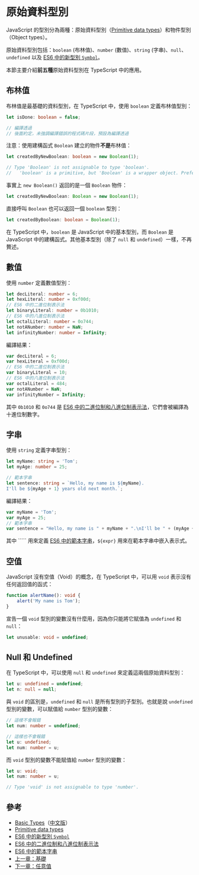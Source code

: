 # 原始資料型別

JavaScript 的型別分為兩種：原始資料型別（[Primitive data types](https://developer.mozilla.org/en-US/docs/Glossary/Primitive)）和物件型別（Object types）。

原始資料型別包括：`boolean` \(布林值\)、`number` \(數值\)、`string` \(字串\)、`null`、`undefined` 以及 [ES6 中的新型別 `Symbol`](http://es6.ruanyifeng.com/#docs/symbol)。

本節主要介紹**前五種**原始資料型別在 TypeScript 中的應用。

## 布林值

布林值是最基礎的資料型別，在 TypeScript 中，使用 `boolean` 定義布林值型別：

```typescript
let isDone: boolean = false;

// 編譯透過
// 後面約定，未強調編譯錯誤的程式碼片段，預設為編譯透過
```

注意：使用建構函式 `Boolean` 建立的物件**不是**布林值：

```typescript
let createdByNewBoolean: boolean = new Boolean(1);

// Type 'Boolean' is not assignable to type 'boolean'.
//   'boolean' is a primitive, but 'Boolean' is a wrapper object. Prefer using 'boolean' when possible.
```

事實上 `new Boolean()` 返回的是一個 `Boolean` 物件：

```typescript
let createdByNewBoolean: Boolean = new Boolean(1);
```

直接呼叫 `Boolean` 也可以返回一個 `boolean` 型別：

```typescript
let createdByBoolean: boolean = Boolean(1);
```

在 TypeScript 中，`boolean` 是 JavaScript 中的基本型別，而 `Boolean` 是 JavaScript 中的建構函式。其他基本型別（除了 `null` 和 `undefined`）一樣，不再贅述。

## 數值

使用 `number` 定義數值型別：

```typescript
let decLiteral: number = 6;
let hexLiteral: number = 0xf00d;
// ES6 中的二進位制表示法
let binaryLiteral: number = 0b1010;
// ES6 中的八進位制表示法
let octalLiteral: number = 0o744;
let notANumber: number = NaN;
let infinityNumber: number = Infinity;
```

編譯結果：

```javascript
var decLiteral = 6;
var hexLiteral = 0xf00d;
// ES6 中的二進位制表示法
var binaryLiteral = 10;
// ES6 中的八進位制表示法
var octalLiteral = 484;
var notANumber = NaN;
var infinityNumber = Infinity;
```

其中 `0b1010` 和 `0o744` 是 [ES6 中的二進位制和八進位制表示法](http://es6.ruanyifeng.com/#docs/number#二進位制和八進位制表示法)，它們會被編譯為十進位制數字。

## 字串

使用 `string` 定義字串型別：

```typescript
let myName: string = 'Tom';
let myAge: number = 25;

// 範本字串
let sentence: string = `Hello, my name is ${myName}.
I'll be ${myAge + 1} years old next month.`;
```

編譯結果：

```javascript
var myName = 'Tom';
var myAge = 25;
// 範本字串
var sentence = "Hello, my name is " + myName + ".\nI'll be " + (myAge + 1) + " years old next month.";
```

其中 ````` 用來定義 [ES6 中的範本字串](http://es6.ruanyifeng.com/#docs/string#範本字串)，`${expr}` 用來在範本字串中嵌入表示式。

## 空值

JavaScript 沒有空值（Void）的概念，在 TypeScript 中，可以用 `void` 表示沒有任何返回值的函式：

```typescript
function alertName(): void {
    alert('My name is Tom');
}
```

宣告一個 `void` 型別的變數沒有什麼用，因為你只能將它賦值為 `undefined` 和 `null`：

```typescript
let unusable: void = undefined;
```

## Null 和 Undefined

在 TypeScript 中，可以使用 `null` 和 `undefined` 來定義這兩個原始資料型別：

```typescript
let u: undefined = undefined;
let n: null = null;
```

與 `void` 的區別是，`undefined` 和 `null` 是所有型別的子型別。也就是說 `undefined` 型別的變數，可以賦值給 `number` 型別的變數：

```typescript
// 這樣不會報錯
let num: number = undefined;
```

```typescript
// 這樣也不會報錯
let u: undefined;
let num: number = u;
```

而 `void` 型別的變數不能賦值給 `number` 型別的變數：

```typescript
let u: void;
let num: number = u;

// Type 'void' is not assignable to type 'number'.
```

## 參考

* [Basic Types](http://www.typescriptlang.org/docs/handbook/basic-types.html)（[中文版](https://zhongsp.gitbooks.io/typescript-handbook/content/doc/handbook/Basic%20Types.html)）
* [Primitive data types](https://developer.mozilla.org/en-US/docs/Glossary/Primitive)
* [ES6 中的新型別 `Symbol`](http://es6.ruanyifeng.com/#docs/symbol)
* [ES6 中的二進位制和八進位制表示法](http://es6.ruanyifeng.com/#docs/number#二進位制和八進位制表示法)
* [ES6 中的範本字串](http://es6.ruanyifeng.com/#docs/string#範本字串)
* [上一章：基礎](./)
* [下一章：任意值](any.md)

